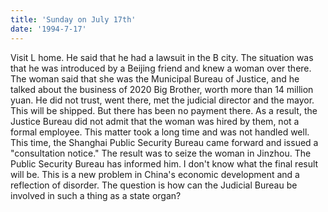```yaml
---
title: 'Sunday on July 17th'
date: '1994-7-17'
---
```


Visit L home. He said that he had a lawsuit in the B city. The situation was that he was introduced by a Beijing friend and knew a woman over there. The woman said that she was the Municipal Bureau of Justice, and he talked about the business of 2020 Big Brother, worth more than 14 million yuan. He did not trust, went there, met the judicial director and the mayor. This will be shipped. But there has been no payment there. As a result, the Justice Bureau did not admit that the woman was hired by them, not a formal employee. This matter took a long time and was not handled well. This time, the Shanghai Public Security Bureau came forward and issued a "consultation notice." The result was to seize the woman in Jinzhou. The Public Security Bureau has informed him. I don't know what the final result will be. This is a new problem in China's economic development and a reflection of disorder. The question is how can the Judicial Bureau be involved in such a thing as a state organ?

